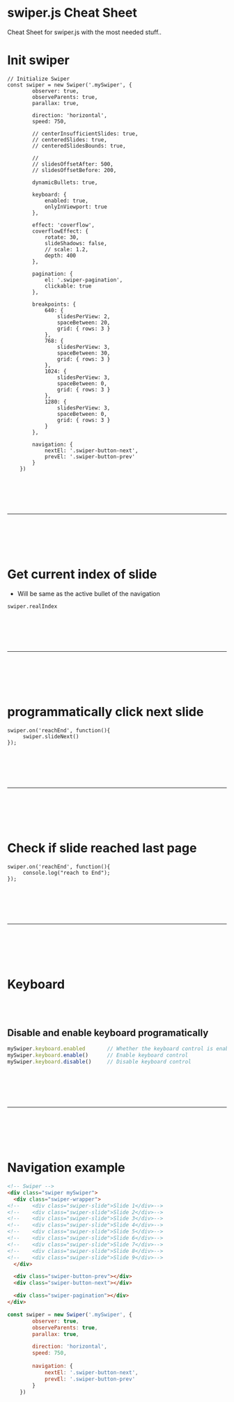 # swiper.js Cheat Sheet
Cheat Sheet for swiper.js with the most needed stuff..


# Init swiper

```
// Initialize Swiper
const swiper = new Swiper('.mySwiper', {
        observer: true,
        observeParents: true,
        parallax: true,

        direction: 'horizontal',
        speed: 750,

        // centerInsufficientSlides: true,
        // centeredSlides: true,
        // centeredSlidesBounds: true,

        //
        // slidesOffsetAfter: 500,
        // slidesOffsetBefore: 200,

        dynamicBullets: true,

        keyboard: {
            enabled: true,
            onlyInViewport: true
        },

        effect: 'coverflow',
        coverflowEffect: {
            rotate: 30,
            slideShadows: false,
            // scale: 1.2,
            depth: 400
        },

        pagination: {
            el: '.swiper-pagination',
            clickable: true
        },

        breakpoints: {
            640: {
                slidesPerView: 2,
                spaceBetween: 20,
                grid: { rows: 3 }
            },
            768: {
                slidesPerView: 3,
                spaceBetween: 30,
                grid: { rows: 3 }
            },
            1024: {
                slidesPerView: 3,
                spaceBetween: 0,
                grid: { rows: 3 }
            },
            1280: {
                slidesPerView: 3,
                spaceBetween: 0,
                grid: { rows: 3 }
            }
        },

        navigation: {
            nextEl: '.swiper-button-next',
            prevEl: '.swiper-button-prev'
        }
    })
```











<br><br>
<br><br>
__________________________________________________________

<br><br>
<br><br>


# Get current index of slide
- Will be same as the active bullet of the navigation
```
swiper.realIndex
```





























<br><br>
<br><br>
__________________________________________________________

<br><br>
<br><br>


# programmatically click next slide
```
swiper.on('reachEnd', function(){
     swiper.slideNext()
});
```











<br><br>
<br><br>
__________________________________________________________

<br><br>
<br><br>


# Check if slide reached last page
```
swiper.on('reachEnd', function(){
     console.log("reach to End");
});
```


































<br><br>
<br><br>
__________________________________________________________

<br><br>
<br><br>


# Keyboard

<br><br>

## Disable and enable keyboard programatically

```javascript
mySwiper.keyboard.enabled       // Whether the keyboard control is enabled
mySwiper.keyboard.enable()      // Enable keyboard control
mySwiper.keyboard.disable()     // Disable keyboard control
```











































<br><br>
<br><br>
__________________________________________________________

<br><br>
<br><br>


# Navigation example 
```html
<!-- Swiper -->
<div class="swiper mySwiper">
  <div class="swiper-wrapper">
<!--    <div class="swiper-slide">Slide 1</div>-->
<!--    <div class="swiper-slide">Slide 2</div>-->
<!--    <div class="swiper-slide">Slide 3</div>-->
<!--    <div class="swiper-slide">Slide 4</div>-->
<!--    <div class="swiper-slide">Slide 5</div>-->
<!--    <div class="swiper-slide">Slide 6</div>-->
<!--    <div class="swiper-slide">Slide 7</div>-->
<!--    <div class="swiper-slide">Slide 8</div>-->
<!--    <div class="swiper-slide">Slide 9</div>-->
  </div>

  <div class="swiper-button-prev"></div>
  <div class="swiper-button-next"></div>

  <div class="swiper-pagination"></div>
</div>

```

```javascript
const swiper = new Swiper('.mySwiper', {
        observer: true,
        observeParents: true,
        parallax: true,

        direction: 'horizontal',
        speed: 750,
        
        navigation: {
            nextEl: '.swiper-button-next',
            prevEl: '.swiper-button-prev'
        }
    })
```
